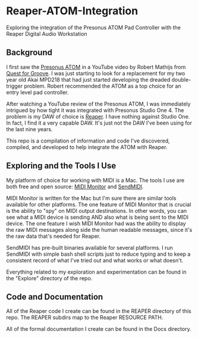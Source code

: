 # Reaper-ATOM-Integration #
Exploring the integration of the Presonus ATOM Pad Controller with the Reaper Digital Audio Workstation

## Background ##

I first saw the [Presonus ATOM](https://www.presonus.com/products/atom) in a YouTube video by Robert Mathijs from [Quest for Groove](https://questforgroove.com/). I was just starting to look for a replacement for my two year old Akai MPD218 that had just started developing the dreaded double-trigger problem. Robert recommended the ATOM as a top choice for an entry level pad controller.

After watching a YouTube review of the Presonus ATOM, I was immediately intrigued by how tight it was integrated with Presonus Studio One 4.  The problem is my DAW of choice is [Reaper](https://www.reaper.fm). I have nothing against Studio One. In fact, I find it a very capable DAW. It's just not the DAW I've been using for the last nine years.

This repo is a compilation of information and code I've discovered, compiled, and developed to help integrate the ATOM with Reaper.

## Exploring and the Tools I Use ##

My platform of choice for working with MIDI is a Mac.  The tools I use are both free and open source: [MIDI Monitor](https://github.com/krevis/MIDIApps) and [SendMIDI](https://github.com/gbevin/SendMIDI).

MIDI Monitor is written for the Mac but I'm sure there are similar tools available for other platforms.  The one feature of MIDI Monitor that is crucial is the ability to "spy" on MIDI output destinations.  In other words, you can see what a MIDI device is sending AND also what is being sent to the MIDI device. The one feature I wish MIDI Monitor had was the ability to display the raw MIDI messages along side the human readable messages, since it's the raw data that's needed for Reaper.

SendMIDI has pre-built binaries available for several platforms. I run SendMIDI with simple bash shell scripts just to reduce typing and to keep a consistent record of what I've tried out and what works or what doesn't.

Everything related to my exploration and experimentation can be found in the "Explore" directory of the repo.

## Code and Documentation ##

All of the Reaper code I create can be found in the REAPER directory of this repo. The REAPER subdirs map to the Reaper RESOURCE PATH.

All of the formal documentation I create can be found in the Docs directory.
